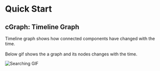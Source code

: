 # Quick Start

## cGraph: Timeline Graph

Timeline graph shows how connected components have changed with the time.
<br /><br />
Below gif shows the a graph and its nodes changes with the time.<br />

![Searching GIF ](../../assets/gifs/Timeline.gif)